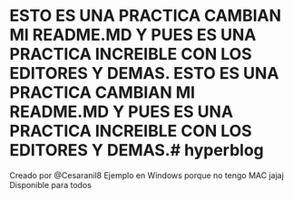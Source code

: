 # ESTO ES UNA PRACTICA CAMBIAN MI README.MD Y PUES ES UNA PRACTICA INCREIBLE CON LOS EDITORES Y DEMAS. ESTO ES UNA PRACTICA CAMBIAN MI README.MD Y PUES ES UNA PRACTICA INCREIBLE CON LOS EDITORES Y DEMAS.# hyperblog

Creado por @Cesaranil8
Ejemplo en Windows porque no tengo MAC jajaj
Disponible para todos
